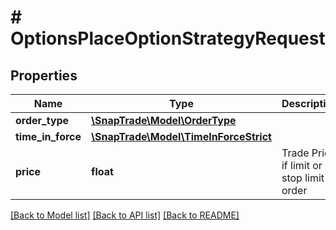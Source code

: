 # # OptionsPlaceOptionStrategyRequest

## Properties

Name | Type | Description | Notes
------------ | ------------- | ------------- | -------------
**order_type** | [**\SnapTrade\Model\OrderType**](OrderType.md) |  |
**time_in_force** | [**\SnapTrade\Model\TimeInForceStrict**](TimeInForceStrict.md) |  |
**price** | **float** | Trade Price if limit or stop limit order | [optional]

[[Back to Model list]](../../README.md#models) [[Back to API list]](../../README.md#endpoints) [[Back to README]](../../README.md)
